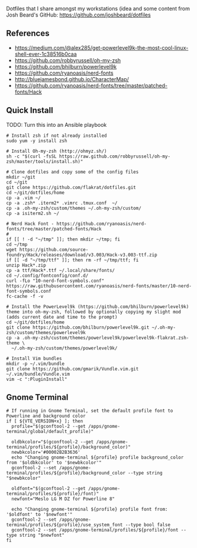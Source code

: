 Dotfiles that I share amongst my workstations (idea and some content from Josh
Beard's GitHub: https://github.com/joshbeard/dotfiles

## References
  - https://medium.com/@alex285/get-powerlevel9k-the-most-cool-linux-shell-ever-1c38516b0caa
  - https://github.com/robbyrussell/oh-my-zsh
  - https://github.com/bhilburn/powerlevel9k
  - https://github.com/ryanoasis/nerd-fonts
  - http://bluejamesbond.github.io/CharacterMap/
  - https://github.com/ryanoasis/nerd-fonts/tree/master/patched-fonts/Hack

## Quick Install
TODO: Turn this into an Ansible playbook

```shell
# Install zsh if not already installed
sudo yum -y install zsh

# Install Oh-my-zsh (http://ohmyz.sh/)
sh -c "$(curl -fsSL https://raw.github.com/robbyrussell/oh-my-zsh/master/tools/install.sh)"

# Clone dotfiles and copy some of the config files
mkdir ~/git
cd ~/git
git clone https://github.com/flakrat/dotfiles.git
cd ~/git/dotfiles/home
cp -a .vim ~/
cp -a .zsh* .iterm2* .vimrc .tmux.conf  ~/
cp -a .oh-my-zsh/custom/themes ~/.oh-my-zsh/custom/
cp -a isiterm2.sh ~/

# Nerd Hack Font - https://github.com/ryanoasis/nerd-fonts/tree/master/patched-fonts/Hack
#
if [[ ! -d "~/tmp" ]]; then mkdir ~/tmp; fi
cd ~/tmp
wget https://github.com/source-foundry/Hack/releases/download/v3.003/Hack-v3.003-ttf.zip
if [[ -d "~/tmp/ttf" ]]; then rm -rf ~/tmp/ttf; fi
unzip Hack*.zip
cp -a ttf/Hack*.ttf ~/.local/share/fonts/
cd ~/.config/fontconfig/conf.d/
curl -fLo "10-nerd-font-symbols.conf" https://raw.githubusercontent.com/ryanoasis/nerd-fonts/master/10-nerd-font-symbols.conf
fc-cache -f -v

# Install the PowerLevel9k (https://github.com/bhilburn/powerlevel9k) theme into oh-my-zsh, followed by optionally copying my slight mod (adds current date and time to the prompt)
cd ~/git/dotfiles/home
git clone https://github.com/bhilburn/powerlevel9k.git ~/.oh-my-zsh/custom/themes/powerlevel9k
cp -a .oh-my-zsh/custom/themes/powerlevel9k/powerlevel9k-flakrat.zsh-theme \
  ~/.oh-my-zsh/custom/themes/powerlevel9k/

# Install Vim bundles
mkdir -p ~/.vim/bundle
git clone https://github.com/gmarik/Vundle.vim.git ~/.vim/bundle/Vundle.vim
vim -c ":PluginInstall"
```

## Gnome Terminal
```shell
# If running in Gnome Terminal, set the default profile font to Powerline and background color
if [ ${VTE_VERSION+x} ]; then
  profile="$(gconftool-2 --get /apps/gnome-terminal/global/default_profile)"

  oldbkcolor="$(gconftool-2 --get /apps/gnome-terminal/profiles/${profile}/background_color)"
  newbkcolor='#00002B2B3636'
  echo "Changing gnome-terminal ${profile} profile background_color from '$oldbkcolor' to '$newbkcolor'"
  gconftool-2 --set /apps/gnome-terminal/profiles/${profile}/background_color --type string "$newbkcolor"

  oldfont="$(gconftool-2 --get /apps/gnome-terminal/profiles/${profile}/font)"
  newfont="Meslo LG M DZ for Powerline 8"

  echo "Changing gnome-terminal ${profile} profile font from: '$oldfont' to '$newfont'"
  gconftool-2 --set /apps/gnome-terminal/profiles/${profile}/use_system_font --type bool false
  gconftool-2 --set /apps/gnome-terminal/profiles/${profile}/font --type string "$newfont"
fi
```
